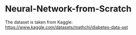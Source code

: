 # Neural-Network-from-Scratch




The dataset is taken from Kaggle: https://www.kaggle.com/datasets/mathchi/diabetes-data-set



